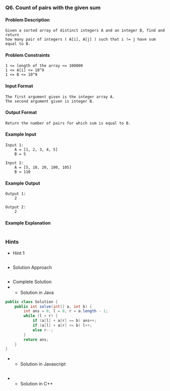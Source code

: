 ### Q6. Count of pairs with the given sum
#### Problem Description
```text
Given a sorted array of distinct integers A and an integer B, find and return 
how many pair of integers ( A[i], A[j] ) such that i != j have sum equal to B.
```
#### Problem Constraints
```text
1 <= length of the array <= 100000
1 <= A[i] <= 10^9 
1 <= B <= 10^9
```
#### Input Format
```text
The first argument given is the integer array A.
The second argument given is integer B.
```
#### Output Format
```text
Return the number of pairs for which sum is equal to B.
```
#### Example Input
```text
Input 1:
    A = [1, 2, 3, 4, 5]
    B = 5
    
Input 2:
    A = [5, 10, 20, 100, 105]
    B = 110
```
#### Example Output
```text
Output 1:
    2
    
Output 2:
    2
```
#### Example Explanation
```text

```
### Hints
* Hint 1
```text

```
* Solution Approach
```text

```
* Complete Solution
* * Solution in Java
```java
public class Solution {
    public int solve(int[] a, int b) {
        int ans = 0, l = 0, r = a.length - 1;
        while (l < r) {
            if (a[l] + a[r] == b) ans++;
            if (a[l] + a[r] <= b) l++;
            else r--;
        }
        return ans;
    }
}
```
* * Solution in Javascript
```javascript

```
* * Solution in C++
```cpp

```


